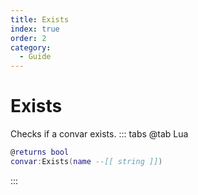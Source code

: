 ```yaml
---
title: Exists
index: true
order: 2
category:
  - Guide
---
```


# Exists
Checks if a convar exists.
::: tabs
@tab Lua
```lua
@returns bool
convar:Exists(name --[[ string ]])
```

:::
